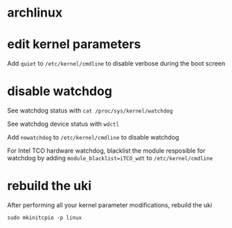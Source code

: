 # archlinux

# edit kernel parameters

Add `quiet` to `/etc/kernel/cmdline` to disable verbose during the boot screen

# disable watchdog

See watchdog status with `cat /proc/sys/kernel/watchdog`

See watchdog device status with `wdctl`

Add `nowatchdog` to `/etc/kernel/cmdline` to disable watchdog

For Intel TCO hardware watchdog, blacklist the module resposible for watchdog by adding `module_blacklist=iTCO_wdt` to `/etc/kernel/cmdline`

# rebuild the uki

After performing all your kernel parameter modifications, rebuild the uki

```
sudo mkinitcpio -p linux
```
